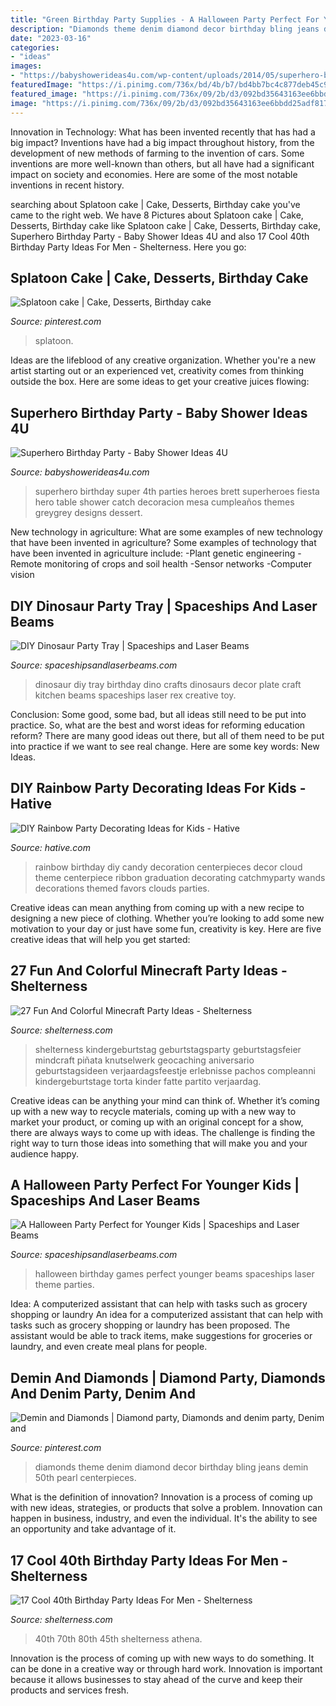 ```yaml
---
title: "Green Birthday Party Supplies - A Halloween Party Perfect For Younger Kids"
description: "Diamonds theme denim diamond decor birthday bling jeans demin 50th pearl centerpieces"
date: "2023-03-16"
categories:
- "ideas"
images:
- "https://babyshowerideas4u.com/wp-content/uploads/2014/05/superhero-birthday-party-ideas-1024x753.jpg"
featuredImage: "https://i.pinimg.com/736x/bd/4b/b7/bd4bb7bc4c877deb45c925749c3a2f29--diamond-theme-denim-and-diamonds.jpg"
featured_image: "https://i.pinimg.com/736x/09/2b/d3/092bd35643163ee6bbdd25adf8170b26.jpg"
image: "https://i.pinimg.com/736x/09/2b/d3/092bd35643163ee6bbdd25adf8170b26.jpg"
---
```



Innovation in Technology: What has been invented recently that has had a big impact?
Inventions have had a big impact throughout history, from the development of new methods of farming to the invention of cars. Some inventions are more well-known than others, but all have had a significant impact on society and economies. Here are some of the most notable inventions in recent history.

	

		
searching about Splatoon cake | Cake, Desserts, Birthday cake you've came to the right web. We have 8 Pictures about Splatoon cake | Cake, Desserts, Birthday cake like Splatoon cake | Cake, Desserts, Birthday cake, Superhero Birthday Party - Baby Shower Ideas 4U and also 17 Cool 40th Birthday Party Ideas For Men - Shelterness. Here you go:
		
    
## Splatoon Cake | Cake, Desserts, Birthday Cake

<img loading=lazy src="https://i.pinimg.com/736x/09/2b/d3/092bd35643163ee6bbdd25adf8170b26.jpg" onerror="this.onerror=null;this.src='https://tse4.mm.bing.net/th?id=OIP.DfIDRBooYPEcWhOaCy9ZfQHaNK&amp;pid=15.1';" alt="Splatoon cake | Cake, Desserts, Birthday cake">

_Source: pinterest.com_

>splatoon. 

	

Ideas are the lifeblood of any creative organization. Whether you're a new artist starting out or an experienced vet, creativity comes from thinking outside the box. Here are some ideas to get your creative juices flowing: 

    
## Superhero Birthday Party - Baby Shower Ideas 4U

<img loading=lazy src="https://babyshowerideas4u.com/wp-content/uploads/2014/05/superhero-birthday-party-ideas-1024x753.jpg" onerror="this.onerror=null;this.src='https://tse4.mm.bing.net/th?id=OIP.lrr8qIWwOTUlQpSiPUpX6gHaFc&amp;pid=15.1';" alt="Superhero Birthday Party - Baby Shower Ideas 4U">

_Source: babyshowerideas4u.com_

>superhero birthday super 4th parties heroes brett superheroes fiesta hero table shower catch decoracion mesa cumpleaños themes greygrey designs dessert. 

	

New technology in agriculture: What are some examples of new technology that have been invented in agriculture?
Some examples of technology that have been invented in agriculture include:
-Plant genetic engineering
-Remote monitoring of crops and soil health 
-Sensor networks 
-Computer vision

    
## DIY Dinosaur Party Tray | Spaceships And Laser Beams

<img loading=lazy src="http://spaceshipsandlaserbeams.com/wp-content/uploads/2015/09/diy-dinosaur-party-ideas-tray-54.jpg" onerror="this.onerror=null;this.src='https://tse2.mm.bing.net/th?id=OIP.y598M2WpvLMPU1EZHjrcTgHaKl&amp;pid=15.1';" alt="DIY Dinosaur Party Tray | Spaceships and Laser Beams">

_Source: spaceshipsandlaserbeams.com_

>dinosaur diy tray birthday dino crafts dinosaurs decor plate craft kitchen beams spaceships laser rex creative toy. 

	

Conclusion: Some good, some bad, but all ideas still need to be put into practice.
So, what are the best and worst ideas for reforming education reform? There are many good ideas out there, but all of them need to be put into practice if we want to see real change. Here are some key words: New Ideas.

    
## DIY Rainbow Party Decorating Ideas For Kids - Hative

<img loading=lazy src="https://hative.com/wp-content/uploads/2014/11/diy-rainbow-party-decorating-ideas/4-candy-decoration.jpg" onerror="this.onerror=null;this.src='https://tse1.mm.bing.net/th?id=OIP.GfTxgQhCKywEmuWykiSTCAHaLG&amp;pid=15.1';" alt="DIY Rainbow Party Decorating Ideas for Kids - Hative">

_Source: hative.com_

>rainbow birthday diy candy decoration centerpieces decor cloud theme centerpiece ribbon graduation decorating catchmyparty wands decorations themed favors clouds parties. 

	

Creative ideas can mean anything from coming up with a new recipe to designing a new piece of clothing. Whether you’re looking to add some new motivation to your day or just have some fun, creativity is key. Here are five creative ideas that will help you get started: 

    
## 27 Fun And Colorful Minecraft Party Ideas - Shelterness

<img loading=lazy src="https://i.shelterness.com/2016/10/09-Minecraft-dessert-table-decor-made-of-cardboard.jpg" onerror="this.onerror=null;this.src='https://tse3.mm.bing.net/th?id=OIP.8-m93F7ot3Q4Z-piogfpBgHaJ4&amp;pid=15.1';" alt="27 Fun And Colorful Minecraft Party Ideas - Shelterness">

_Source: shelterness.com_

>shelterness kindergeburtstag geburtstagsparty geburtstagsfeier mindcraft piñata knutselwerk geocaching aniversario geburtstagsideen verjaardagsfeestje erlebnisse pachos compleanni kindergeburtstage torta kinder fatte partito verjaardag. 

	

Creative ideas can be anything your mind can think of. Whether it’s coming up with a new way to recycle materials, coming up with a new way to market your product, or coming up with an original concept for a show, there are always ways to come up with ideas. The challenge is finding the right way to turn those ideas into something that will make you and your audience happy.

    
## A Halloween Party Perfect For Younger Kids | Spaceships And Laser Beams

<img loading=lazy src="http://spaceshipsandlaserbeams.com/wp-content/uploads/2015/09/halloween-party-ideas-kids-009.jpg" onerror="this.onerror=null;this.src='https://tse4.mm.bing.net/th?id=OIP.b2twm2jyoNUdGBuhoEZP_AHaLH&amp;pid=15.1';" alt="A Halloween Party Perfect for Younger Kids | Spaceships and Laser Beams">

_Source: spaceshipsandlaserbeams.com_

>halloween birthday games perfect younger beams spaceships laser theme parties. 

	

Idea: A computerized assistant that can help with tasks such as grocery shopping or laundry
An idea for a computerized assistant that can help with tasks such as grocery shopping or laundry has been proposed. The assistant would be able to track items, make suggestions for groceries or laundry, and even create meal plans for people.

    
## Demin And Diamonds | Diamond Party, Diamonds And Denim Party, Denim And

<img loading=lazy src="https://i.pinimg.com/736x/bd/4b/b7/bd4bb7bc4c877deb45c925749c3a2f29--diamond-theme-denim-and-diamonds.jpg" onerror="this.onerror=null;this.src='https://tse4.mm.bing.net/th?id=OIP.AC11w2x-ZLfXT2CqP9AmNAHaJ4&amp;pid=15.1';" alt="Demin and Diamonds | Diamond party, Diamonds and denim party, Denim and">

_Source: pinterest.com_

>diamonds theme denim diamond decor birthday bling jeans demin 50th pearl centerpieces. 

	

What is the definition of innovation?
Innovation is a process of coming up with new ideas, strategies, or products that solve a problem. Innovation can happen in business, industry, and even the individual. It's the ability to see an opportunity and take advantage of it.

    
## 17 Cool 40th Birthday Party Ideas For Men - Shelterness

<img loading=lazy src="https://i.shelterness.com/2017/02/07-vintage-dude-thank-tags-for-party-favors.jpg" onerror="this.onerror=null;this.src='https://tse4.mm.bing.net/th?id=OIP.Ne2XOytjrLigGekK1BxSpwHaJ4&amp;pid=15.1';" alt="17 Cool 40th Birthday Party Ideas For Men - Shelterness">

_Source: shelterness.com_

>40th 70th 80th 45th shelterness athena. 

	

Innovation is the process of coming up with new ways to do something. It can be done in a creative way or through hard work. Innovation is important because it allows businesses to stay ahead of the curve and keep their products and services fresh.

